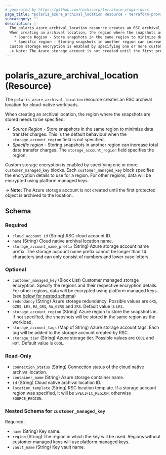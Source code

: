 ```yaml
---
# generated by https://github.com/hashicorp/terraform-plugin-docs
page_title: "polaris_azure_archival_location Resource - terraform-provider-polaris"
subcategory: ""
description: |-
  The polaris_azure_archival_location resource creates an RSC archival location for cloud-native workloads.
  When creating an archival location, the region where the snapshots are stored needs to be specified:
    * Source Region - Store snapshots in the same region to minimize data transfer charges. This is the     default behaviour when the storage_account_region field is not specified.
    * Specific region - Storing snapshots in another region can increase total data transfer charges.     The storage_account_region field specifies the region.
  Custom storage encryption is enabled by specifying one or more customer_managed_key blocks. Each customer_managed_key block specifies the encryption details to use for a region. For other regions, data will be encrypted using platform managed keys.
  -> Note: The Azure storage account is not created until the first protected object is archived to the   location.
---
```


# polaris_azure_archival_location (Resource)

The `polaris_azure_archival_location` resource creates an RSC archival location for cloud-native workloads.

When creating an archival location, the region where the snapshots are stored needs to be specified:
  * *Source Region* - Store snapshots in the same region to minimize data transfer charges. This is the     default behaviour when the `storage_account_region` field is not specified.
  * *Specific region* - Storing snapshots in another region can increase total data transfer charges.     The `storage_account_region` field specifies the region.

Custom storage encryption is enabled by specifying one or more `customer_managed_key` blocks. Each `customer_managed_key` block specifies the encryption details to use for a region. For other regions, data will be encrypted using platform managed keys. 

-> **Note:** The Azure storage account is not created until the first protected object is archived to the   location.



<!-- schema generated by tfplugindocs -->
## Schema

### Required

- `cloud_account_id` (String) RSC cloud account ID.
- `name` (String) Cloud native archival location name.
- `storage_account_name_prefix` (String) Azure storage account name prefix. The storage account name prefix cannot be longer than 14 characters and can only consist of numbers and lower case letters.

### Optional

- `customer_managed_key` (Block List) Customer managed storage encryption. Specify the regions and their respective encryption details. For other regions, data will be encrypted using platform managed keys. (see [below for nested schema](#nestedblock--customer_managed_key))
- `redundancy` (String) Azure storage redundancy. Possible values are `GRS`, `GZRS`, `LRS`, `RA_GRS`, `RA_GZRS` and `ZRS`. Default value is `LRS`.
- `storage_account_region` (String) Azure region to store the snapshots in. If not specified, the snapshots will be stored in the same region as the workload.
- `storage_account_tags` (Map of String) Azure storage account tags. Each tag will be added to the storage account created by RSC.
- `storage_tier` (String) Azure storage tier. Possible values are `COOL` and `HOT`. Default value is `COOL`.

### Read-Only

- `connection_status` (String) Connection status of the cloud native archival location.
- `container_name` (String) Azure storage container name.
- `id` (String) Cloud native archival location ID.
- `location_template` (String) RSC location template. If a storage account region was specified, it will be `SPECIFIC_REGION`, otherwise `SOURCE_REGION`.

<a id="nestedblock--customer_managed_key"></a>
### Nested Schema for `customer_managed_key`

Required:

- `name` (String) Key name.
- `region` (String) The region in which the key will be used. Regions without customer managed keys will use platform managed keys.
- `vault_name` (String) Key vault name.
